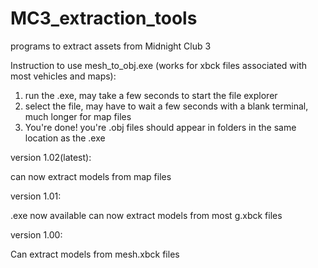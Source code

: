 # MC3_extraction_tools
programs to extract assets from Midnight Club 3

Instruction to use mesh_to_obj.exe (works for xbck files associated with most vehicles and maps):
1. run the .exe, may take a few seconds to start the file explorer
2. select the file, may have to wait a few seconds with a blank terminal, much longer for map files
3. You're done! you're .obj files should appear in folders in the same location as the .exe

version 1.02(latest): 

can now extract models from map files


version 1.01: 

.exe now available
can now extract models from most g.xbck files


version 1.00: 

Can extract models from mesh.xbck files
